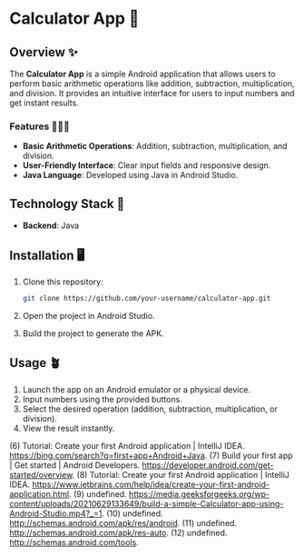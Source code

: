 # Calculator App  📱

## Overview ✨

The **Calculator App** is a simple Android application that allows users to perform basic arithmetic operations like addition, subtraction, multiplication, and division. It provides an intuitive interface for users to input numbers and get instant results.

### Features 🚀🚀🚀

- **Basic Arithmetic Operations**: Addition, subtraction, multiplication, and division.
- **User-Friendly Interface**: Clear input fields and responsive design.
- **Java Language**: Developed using Java in Android Studio.

## Technology Stack 📝
- **Backend**: Java

## Installation  🖥️

1. Clone this repository:

    ```bash
    git clone https://github.com/your-username/calculator-app.git
    ```
2. Open the project in Android Studio.
   
4. Build the project to generate the APK.

## Usage 🪴
1. Launch the app on an Android emulator or a physical device.
2. Input numbers using the provided buttons.
3. Select the desired operation (addition, subtraction, multiplication, or division).
4. View the result instantly.


(6) Tutorial: Create your first Android application | IntelliJ IDEA. https://bing.com/search?q=first+app+Android+Java.
(7) Build your first app | Get started | Android Developers. https://developer.android.com/get-started/overview.
(8) Tutorial: Create your first Android application | IntelliJ IDEA. https://www.jetbrains.com/help/idea/create-your-first-android-application.html.
(9) undefined. https://media.geeksforgeeks.org/wp-content/uploads/20210629133649/build-a-simple-Calculator-app-using-Android-Studio.mp4?_=1.
(10) undefined. http://schemas.android.com/apk/res/android.
(11) undefined. http://schemas.android.com/apk/res-auto.
(12) undefined. http://schemas.android.com/tools.

